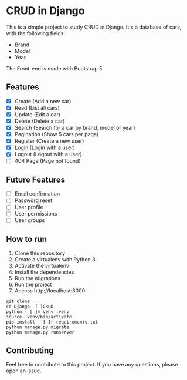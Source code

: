 # CRUD in Django
This is a simple project to study CRUD in Django. 
It's a database of cars, with the following fields:
- Brand
- Model
- Year


The Front-end is made with Bootstrap 5.

## Features
- [x] Create (Add a new car)
- [x] Read (List all cars)
- [x] Update (Edit a car)
- [x] Delete (Delete a car)
- [x] Search (Search for a car by brand, model or year)
- [x] Pagination (Show 5 cars per page)
- [x] Register (Create a new user)
- [x] Login (Login with a user)
- [x] Logout (Logout with a user)
- [ ] 404 Page (Page not found)

## Future Features
- [ ] Email confirmation
- [ ] Password reset
- [ ] User profile
- [ ] User permissions
- [ ] User groups

## How to run
1. Clone this repository
2. Create a virtualenv with Python 3
3. Activate the virtualenv
4. Install the dependencies
5. Run the migrations
6. Run the project
7. Access http://localhost:8000

```console
git clone
cd Django- [ ]CRUD
python - [ ]m venv .venv
source .venv/bin/activate
pip install - [ ]r requirements.txt
python manage.py migrate
python manage.py runserver
```

## Contributing
Feel free to contribute to this project. If you have any questions, please open an issue.
